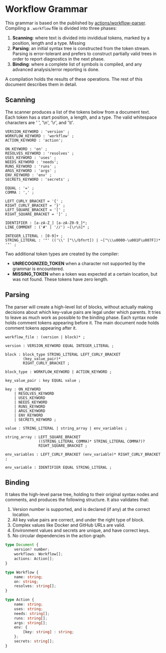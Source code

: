 # Workflow Grammar

This grammar is based on the published by
[actions/workflow-parser](https://github.com/actions/workflow-parser/blob/master/language.md). Compiling a `.workflow`
file is divided into three phases:

1. **Scanning**: where text is divided into invididual tokens, marked by a position, length and a type. Missing
2. **Parsing**: an initial syntax tree is constructed from the token stream. Parsing is error-tolerant and prefers to
   construct partially valid trees in order to report diagnostics in the next phase.
3. **Binding**: where a complete list of symbols is compiled, and any advanced analysis/error reporting is done.

A compilation holds the results of these operations. The rest of this document describes them in detail.

## Scanning

The scanner produces a list of the tokens below from a document text. Each token has a start position, a length, and a
type. The valid whitespace characters are ' ', '\n', '\r', and '\t'.

```g4
VERSION_KEYWORD : 'version' ;
WORKFLOW_KEYWORD : 'workflow' ;
ACTION_KEYWORD : 'action';

ON_KEYWORD : 'on' ;
RESOLVES_KEYWORD : 'resolves' ;
USES_KEYWORD : 'uses' ;
NEEDS_KEYWORD : 'needs';
RUNS_KEYWORD : 'runs' ;
ARGS_KEYWORD : 'args' ;
ENV_KEYWORD : 'env' ;
SECRETS_KEYWORD : 'secrets' ;

EQUAL : '=' ;
COMMA : ',' ;

LEFT_CURLY_BRACKET = '{' ;
RIGHT_CURLY_BRACKET = '}' ;
LEFT_SQUARE_BRACKET = '[' ;
RIGHT_SQUARE_BRACKET = ']' ;

IDENTIFIER : [a-zA-Z_] [a-zA-Z0-9_]*;
LINE_COMMENT : ('#' | '//') ~[\r\n]* ;

INTEGER_LITERAL : [0-9]+ ;
STRING_LITERAL : '"' (('\\' ["\\/bfnrt]) | ~["\\\u0000-\u001F\u007F])* '"' ;
```

Two additional token types are created by the compiler:

- **UNRECOGNIZED_TOKEN** when a character not supported by the grammar is encountered.
- **MISSING_TOKEN** when a token was expected at a certain location, but was not found. These tokens have zero length.

## Parsing

The parser will create a high-level list of blocks, without actually making decisions about which key-value pairs are
legal under which parents. It tries to leave as much work as possible to the binding phase. Each syntax node holds
comment tokens appearing before it. The main document node holds comment tokens appearing after it.

```g4
workflow_file : (version | block)* ;

version : VERSION_KEYWORD EQUAL INTEGER_LITERAL ;

block : block_type STRING_LITERAL LEFT_CURLY_BRACKET
        (key_value_pair)*
        RIGHT_CURLY_BRACKET ;

block_type : WORKFLOW_KEYWORD | ACTION_KEYWORD ;

key_value_pair : key EQUAL value ;

key : ON_KEYWORD
    | RESOLVES_KEYWORD
    | USES_KEYWORD
    | NEEDS_KEYWORD
    | RUNS_KEYWORD
    | ARGS_KEYWORD
    | ENV_KEYWORD
    | SECRETS_KEYWORD ;

value : STRING_LITERAL | string_array | env_variables ;

string_array : LEFT_SQUARE_BRACKET
               ((STRING_LITERAL COMMA)* STRING_LITERAL COMMA?)?
               RIGHT_SQUARE_BRACKET ;

env_variables : LEFT_CURLY_BRACKET (env_variable)* RIGHT_CURLY_BRACKET ;

env_variable : IDENTIFIER EQUAL STRING_LITERAL ;
```

## Binding

It takes the high-level parse tree, holding to their original syntax nodes and comments, and produces the following
structure. It also validates that:

1. Version number is supported, and is declared (if any) at the correct location.
2. All key value pairs are correct, and under the right type of block.
3. Complex values like Docker and GitHub URLs are valid.
4. Environment values and secrets are unique, and have correct keys.
5. No circular dependencies in the action graph.

```typescript
type Document {
    version? number;
    workflows: Workflow[];
    actions: Action[];
}

type Workflow {
    name: string;
    on: string;
    resolves: string[];
}

type Action {
    name: string;
    uses: string;
    needs: string[];
    runs: string[];
    args: string[];
    env: {
        [key: string] : string;
    };
    secrets: string[];
}
```
